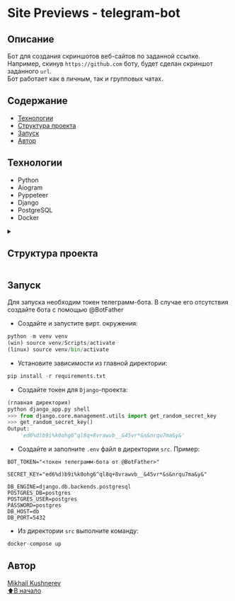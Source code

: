 # Site Previews - telegram-bot

## Описание

Бот для создания скриншотов веб-сайтов по заданной ссылке. Например, скинув `https://github.com` боту, будет сделан
скриншот заданного `url`.  
Бот работает как в личным, так и групповых чатах.

## Содержание

- [Технологии](#технологии)
- <a href="#t1">Структура проекта</a>
- [Запуск](#запуск)
- [Автор](#автор)

## Технологии
- Python
- Aiogram
- Pyppeteer
- Django
- PostgreSQL
- Docker


<details>
  <summary>
      <h2 id="t1">Структура проекта</h2>
  </summary>

```cmd
tp-lab:
|   .gitignore
|   LICENSE
|   README.md
|           
+---src
|   |   django_app.py  <-- копия файла manage.py (для запуска из главной директории)
|   |   docker-compose.yml
|   |   Dockerfile
|   |   main.py  <-- Точка входа (запуск бота)
|   |   requirements.txt
|   |   __init__.py
|   |   
|   +---adminpanel  <-- Django проект
|   |   |   manage.py
|   |   |   __init__.py
|   |   |   
|   |   +---adminpanel
|   |   |   |   asgi.py
|   |   |   |   settings.py
|   |   |   |   urls.py
|   |   |   |   wsgi.py
|   |   |   |   __init__.py
|   |   |   |   
|   |   |   \---__pycache__
|   |   |           
|   |   +---panel  <-- Django приложение
|   |   |   |   admin.py  <-- админ-панель superuser
|   |   |   |   apps.py
|   |   |   |   models.py  <-- модель БД
|   |   |   |   tests.py
|   |   |   |   views.py
|   |   |   |   __init__.py
|   |   |   |   
|   |   |   +---migrations
|   |   |   |   |   
|   |   |   |   \---__pycache__
|   |   |   |           
|   |   |   \---__pycache__
|   |   |           
|   |   \---__pycache__
|   |           
|   +---downloads  <-- Директория с сохранёнными скриншотами
|   |   \---images
|   |           
|   +---handlers  <-- Обработчики updates
|   |   |   parse_and_answer.py  <-- Обработка запроса
|   |   |   start.py  <-- Проверка запроса + описание бота (/start)
|   |   |   __init__.py
|   |   |   
|   |   \---__pycache__
|   |           
|   +---keyboards  <-- Клавиатуры
|   |   |   inline.py  <-- Инлайн кнопки
|   |   |   __init__.py
|   |   |   
|   |   \---__pycache__
|   |           
|   +---services
|   |   |   logger.py  <-- Логгер
|   |   |   __init__.py
|   |   |   
|   |   \---__pycache__
|   |           
|   +---utils
|   |   |   commands.py  <-- Команды для работы с БД через бота
|   |   |   config.py  <-- Конфигурация бота и директорий
|   |   |   constants.py  <-- Константные данные
|   |   |   exceptions.py  <-- Кастомные исключения
|   |   |   misc.py  <-- Обработка ошибок
|   |   |   __init__.py
|   |   |   
|   |   \---__pycache__
|   |           
|   \---__pycache__
```

</details>

## Запуск

Для запуска необходим токен телеграмм-бота. В случае его отсутствия создайте бота с помощью @BotFather
- Создайте и запустите вирт. окружения:
```python
python -m venv venv
(win) source venv/Scripts/activate
(linux) source venv/bin/activate
```
- Установите зависимости из главной директории:
```python
pip install -r requirements.txt
```
- Создайте токен для `Django`-проекта:
```python
(главная директория)
python django_app.py shell
>>> from django.core.management.utils import get_random_secret_key
>>> get_random_secret_key()
Output:
    'ed6%d)b9i%k0ohg6^ql8q+8vrawvb__&45vr*&s&nrqu7ma&y&'
```
- Создайте и заполните `.env` файл в директории `src`. Пример:
```dotenv
BOT_TOKEN="<токен телеграмм-бота от @BotFather>"

SECRET_KEY="ed6%d)b9i%k0ohg6^ql8q+8vrawvb__&45vr*&s&nrqu7ma&y&"

DB_ENGINE=django.db.backends.postgresql
POSTGRES_DB=postgres
POSTGRES_USER=postgres
PASSWORD=postgres
DB_HOST=db
DB_PORT=5432
```
- Из директории `src` выполните команду:
```python
docker-compose up
```

## Автор

[Mikhail Kushnerev](https://github.com/Mikhail-Kushnerev/)  
[⬆️В начало](#telegram-bot)